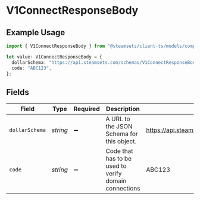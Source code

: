 # V1ConnectResponseBody

## Example Usage

```typescript
import { V1ConnectResponseBody } from "@steamsets/client-ts/models/components";

let value: V1ConnectResponseBody = {
  dollarSchema: "https://api.steamsets.com/schemas/V1ConnectResponseBody.json",
  code: "ABC123",
};
```

## Fields

| Field                                                        | Type                                                         | Required                                                     | Description                                                  | Example                                                      |
| ------------------------------------------------------------ | ------------------------------------------------------------ | ------------------------------------------------------------ | ------------------------------------------------------------ | ------------------------------------------------------------ |
| `dollarSchema`                                               | *string*                                                     | :heavy_minus_sign:                                           | A URL to the JSON Schema for this object.                    | https://api.steamsets.com/schemas/V1ConnectResponseBody.json |
| `code`                                                       | *string*                                                     | :heavy_minus_sign:                                           | Code that has to be used to verify domain connections        | ABC123                                                       |